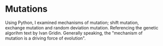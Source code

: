 # Mutations

Using Python, I examined mechanisms of mutation; shift mutation, exchange mutation and random deviation mutation. 
Referencing the genetic algorihm text by Ivan Gridin. Generally speaking, the "mechanism of mutation
is a driving force of evolution".
